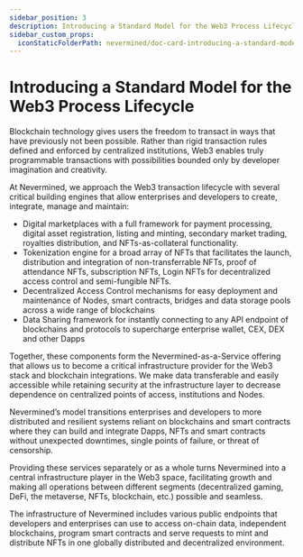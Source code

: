 ```yaml
---
sidebar_position: 3
description: Introducing a Standard Model for the Web3 Process Lifecycle
sidebar_custom_props:
  iconStaticFolderPath: nevermined/doc-card-introducing-a-standard-model-for-the-web3-process-lifecycle.svg
---
```


# Introducing a Standard Model for the Web3 Process Lifecycle

Blockchain technology gives users the freedom to transact in ways that have previously not been possible. Rather than rigid transaction rules defined and enforced by centralized institutions, Web3 enables truly programmable transactions with possibilities bounded only by developer imagination and creativity.

At Nevermined, we approach the Web3 transaction lifecycle with several critical building engines that allow enterprises and developers to create, integrate, manage and maintain:

- Digital marketplaces with a full framework for payment processing, digital asset registration, listing and minting, secondary market trading, royalties distribution, and NFTs-as-collateral functionality.
- Tokenization engine for a broad array of NFTs that facilitates the launch, distribution and integration of non-transferrable NFTs, proof of attendance NFTs, subscription NFTs, Login NFTs for decentralized access control and semi-fungible NFTs.
- Decentralized Access Control mechanisms for easy deployment and maintenance of Nodes, smart contracts, bridges and data storage pools across a wide range of blockchains
- Data Sharing framework for instantly connecting to any API endpoint of blockchains and protocols to supercharge enterprise wallet, CEX, DEX and other Dapps

Together, these components form the Nevermined-as-a-Service offering that allows us to become a critical infrastructure provider for the Web3 stack and blockchain integrations. We make data transferable and easily accessible while retaining security at the infrastructure layer to decrease dependence on centralized points of access, institutions and Nodes.

Nevermined’s model transitions enterprises and developers to more distributed and resilient systems reliant on blockchains and smart contracts where they can build and integrate Dapps, NFTs and smart contracts without unexpected downtimes, single points of failure, or threat of censorship.

Providing these services separately or as a whole turns Nevermined into a central infrastructure player in the Web3 space, facilitating growth and making all operations between different segments (decentralized gaming, DeFi, the metaverse, NFTs, blockchain, etc.) possible and seamless.

The infrastructure of Nevermined includes various public endpoints that developers and enterprises can use to access on-chain data, independent blockchains, program smart contracts and serve requests to mint and distribute NFTs in one globally distributed and decentralized environment.
